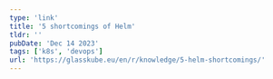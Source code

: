 ```yaml
---
type: 'link'
title: '5 shortcomings of Helm'
tldr: ''
pubDate: 'Dec 14 2023'
tags: ['k8s', 'devops']
url: 'https://glasskube.eu/en/r/knowledge/5-helm-shortcomings/'
---
```

